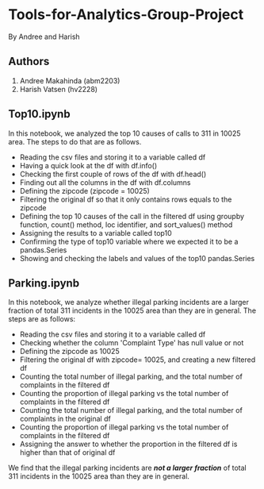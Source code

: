 # Tools-for-Analytics-Group-Project
By Andree and Harish

Authors
-------------------
1. Andree Makahinda (abm2203)
2. Harish Vatsen (hv2228)



Top10.ipynb
-----------------------
In this notebook, we analyzed the top 10 causes of calls to 311 in 10025 area. The steps to do that are as follows.
- Reading the csv files and storing it to a variable called df
- Having a quick look at the df with df.info()
- Checking the first couple of rows of the df with df.head()
- Finding out all the columns in the df with df.columns
- Defining the zipcode (zipcode = 10025)
- Filtering the original df so that it only contains rows equals to the zipcode
- Defining the top 10 causes of the call in the filtered df using groupby function, count() method, loc identifier, and sort_values() method
- Assigning the results to a variable called top10
- Confirming the type of top10 variable where we expected it to be a pandas.Series
- Showing and checking the labels and values of the top10 pandas.Series



Parking.ipynb
-----------------------
In this notebook, we analyze whether illegal parking incidents are a larger fraction of total 311 incidents in the 10025 area than they are in general. The steps are as follows:
- Reading the csv files and storing it to a variable called df
- Checking whether the column 'Complaint Type' has null value or not
- Defining the zipcode as 10025
- Filtering the original df with zipcode= 10025, and creating a new filtered df
- Counting the total number of illegal parking, and the total number of complaints in the filtered df
- Counting the proportion of illegal parking vs the total number of complaints in the filtered df
- Counting the total number of illegal parking, and the total number of complaints in the original df
- Counting the proportion of illegal parking vs the total number of complaints in the filtered df
- Assigning the answer to whether the proportion in the filtered df is higher than that of original df

We find that the illegal parking incidents are _**not a larger fraction**_ of total 311 incidents in the 10025 area than they are in general.